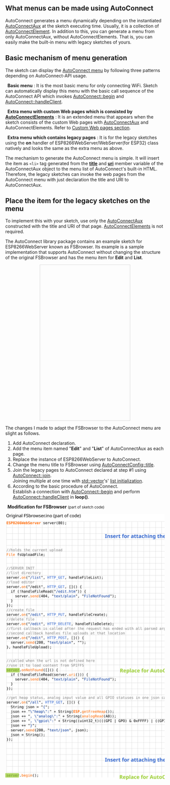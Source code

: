 ## What menus can be made using AutoConnect

AutoConnect generates a menu dynamically depending on the instantiated [AutoConnectAux](acintro.md#how-it-works) at the sketch executing time. Usually, it is a collection of [AutoConnectElement](acelements.md). In addition to this, you can generate a menu from only AutoConnectAux, without AutoConnectElements. That is, you can easily make the built-in menu with legacy sketches of yours.

## Basic mechanism of menu generation

The sketch can display the [AutoConnect menu](menu.md) by following three patterns depending on AutoConnect-API usage.

<i class="fa fa-desktop"></i>&ensp;**Basic menu**
:    It is the most basic menu for only connecting WiFi. Sketch can automatically display this menu with the basic call sequence of the AutoConnect API which invokes [AutoConnect::begin](api.md#begin) and [AutoConnect::handleClient](api.md#handleclient).

<i class="fa fa-desktop"></i>&ensp;**Extra menu with custom Web pages which is consisted by [AutoConnectElements](acelements.md)**
:    It is an extended menu that appears when the sketch consists of the custom Web pages with [AutoConnectAux](acintro.md#how-it-works) and AutoConnectElements. Refer to [Custom Web pages section](acintro.md#custom-web-pages-in-autoconnect-menu).

<i class="fa fa-desktop"></i>&ensp;**Extra menu which contains legacy pages**
:    It is for the legacy sketches using the **on** handler of ESP8266WebServer/WebServer(for ESP32) class natively and looks the same as the extra menu as above.

The mechanism to generate the AutoConnect menu is simple. It will insert the item as `<li>` tag generated from the [**title**](apiaux.md#autoconnectaux) and [**uri**](apiaux.md#autoconnectaux) member variable of the AutoConnectAux object to the menu list of AutoConnect's built-in HTML. Therefore, the legacy sketches can invoke the web pages from the AutoConnect menu with just declaration the title and URI to AutoConnectAux.

## Place the item for the legacy sketches on the menu

To implement this with your sketch, use only the [AutoConnectAux](apiaux.md#autoconnectaux) constructed with the title and URI of that page. [AutoConnectElements](acelements.md) is not required.

The AutoConnect library package contains an example sketch for ESP8266WebServer known as FSBrowser. Its example is a sample implementation that supports AutoConnect without changing the structure of the original FSBrowser and has the menu item for **Edit** and **List**.

<div style="display:block;margin-left:auto;margin-right:auto;width:284px;height:491px;border:1px solid lightgrey;"><img data-gifffer="./images/aux_fsbrowser.gif" data-gifffer-width="280" data-gifffer-height="490" /></div>

The changes I made to adapt the FSBrowser to the AutoConnect menu are slight as follows.

1. Add AutoConnect declaration.
2. Add the menu item named "**Edit**" and "**List**" of AutoConnectAux as each page.
3. Replace the instance of ESP8266WebServer to AutoConnect.
4. Change the menu title to FSBrowser using [AutoConnectConfig::title](apiconfig.md#title).
5. Join the legacy pages to AutoConnect declared at step #1 using [AutoConnect::join](api.md#join).<br>Joining multiple at one time with [std::vector](https://ja.cppreference.com/w/cpp/container/vector/vector)'s' [list initialization](https://en.cppreference.com/w/cpp/language/list_initialization).
6. According to the basic procedure of AutoConnect.<br>Establish a connection with [AutoConnect::begin](api.md#begin) and perform [AutoConnect::handleClient](api.md#handleclient) in **loop()**.

<i class="fa fa-code"></i>&ensp;**Modification for FSBrowser** <small>(part  of sketch code)</small>

<div style="overflow:auto"><img style="width:auto;max-width:none;height:840px" src="./images/fsbrowser_ba.svg" /></div>

<script>
  window.onload = function() {
    Gifffer();
  };
</script>
